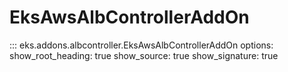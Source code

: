 # EksAwsAlbControllerAddOn

::: eks.addons.albcontroller.EksAwsAlbControllerAddOn
    options:
        show_root_heading: true
        show_source: true
        show_signature: true
